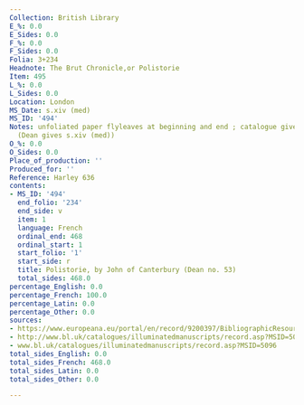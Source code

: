 ```yaml
---
Collection: British Library
E_%: 0.0
E_Sides: 0.0
F_%: 0.0
F_Sides: 0.0
Folia: 3+234
Headnote: The Brut Chronicle,or Polistorie
Item: 495
L_%: 0.0
L_Sides: 0.0
Location: London
MS_Date: s.xiv (med)
MS_ID: '494'
Notes: unfoliated paper flyleaves at beginning and end ; catalogue gives s.xiv (2)
  (Dean gives s.xiv (med))
O_%: 0.0
O_Sides: 0.0
Place_of_production: ''
Produced_for: ''
Reference: Harley 636
contents:
- MS_ID: '494'
  end_folio: '234'
  end_side: v
  item: 1
  language: French
  ordinal_end: 468
  ordinal_start: 1
  start_folio: '1'
  start_side: r
  title: Polistorie, by John of Canterbury (Dean no. 53)
  total_sides: 468.0
percentage_English: 0.0
percentage_French: 100.0
percentage_Latin: 0.0
percentage_Other: 0.0
sources:
- https://www.europeana.eu/portal/en/record/9200397/BibliographicResource_3000126258469.html
- http://www.bl.uk/catalogues/illuminatedmanuscripts/record.asp?MSID=5096&CollID=8&NStart=636
- www.bl.uk/catalogues/illuminatedmanuscripts/record.asp?MSID=5096
total_sides_English: 0.0
total_sides_French: 468.0
total_sides_Latin: 0.0
total_sides_Other: 0.0

---
```

